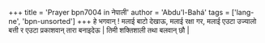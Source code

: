 +++
title = 'Prayer bpn7004 in नेपाली'
author = 'Abdu'l-Bahá'
tags = ['lang-ne', 'bpn-unsorted']
+++
हे भगवान् ! मलाई बाटो देखाऊ, मलाई रक्षा गर, मलाई एउटा उज्यालो बत्ती र एउटा प्रकाशवान् तारा बनाइदेऊ | तिमी शक्तिशाली तथा बलवान् छौ |
